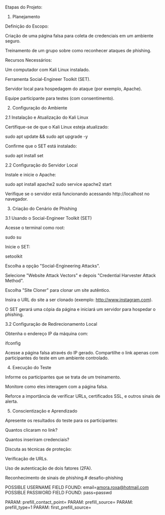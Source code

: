 Etapas do Projeto:

1. Planejamento

Definição do Escopo:

Criação de uma página falsa para coleta de credenciais em um ambiente seguro.

Treinamento de um grupo sobre como reconhecer ataques de phishing.

Recursos Necessários:

Um computador com Kali Linux instalado.

Ferramenta Social-Engineer Toolkit (SET).

Servidor local para hospedagem do ataque (por exemplo, Apache).

Equipe participante para testes (com consentimento).

2. Configuração do Ambiente

2.1 Instalação e Atualização do Kali Linux

Certifique-se de que o Kali Linux esteja atualizado:

sudo apt update && sudo apt upgrade -y

Confirme que o SET está instalado:

sudo apt install set

2.2 Configuração do Servidor Local

Instale e inicie o Apache:

sudo apt install apache2
sudo service apache2 start

Verifique se o servidor está funcionando acessando http://localhost no navegador.

3. Criação do Cenário de Phishing

3.1 Usando o Social-Engineer Toolkit (SET)

Acesse o terminal como root:

sudo su

Inicie o SET:

setoolkit

Escolha a opção "Social-Engineering Attacks".

Selecione "Website Attack Vectors" e depois "Credential Harvester Attack Method".

Escolha "Site Cloner" para clonar um site autêntico.

Insira o URL do site a ser clonado (exemplo: http://www.instagram.com).

O SET gerará uma cópia da página e iniciará um servidor para hospedar o phishing.

3.2 Configuração de Redirecionamento Local

Obtenha o endereço IP da máquina com:

ifconfig

Acesse a página falsa através do IP gerado. Compartilhe o link apenas com participantes do teste em um ambiente controlado.

4. Execução do Teste

Informe os participantes que se trata de um treinamento.

Monitore como eles interagem com a página falsa.

Reforce a importância de verificar URLs, certificados SSL, e outros sinais de alerta.

5. Conscientização e Aprendizado

Apresente os resultados do teste para os participantes:

Quantos clicaram no link?

Quantos inseriram credenciais?

Discuta as técnicas de proteção:

Verificação de URLs.

Uso de autenticação de dois fatores (2FA).

Reconhecimento de sinais de phishing.# desafio-phishing


POSSIBLE USERNAME FIELD FOUND: email=amora.roxa@hotmail.com
POSSIBLE PASSWORD FIELD FOUND: pass=passwd

PARAM: prefill_contact_point=
PARAM: prefill_source=
PARAM: prefill_type=1
PARAM: first_prefill_source=
